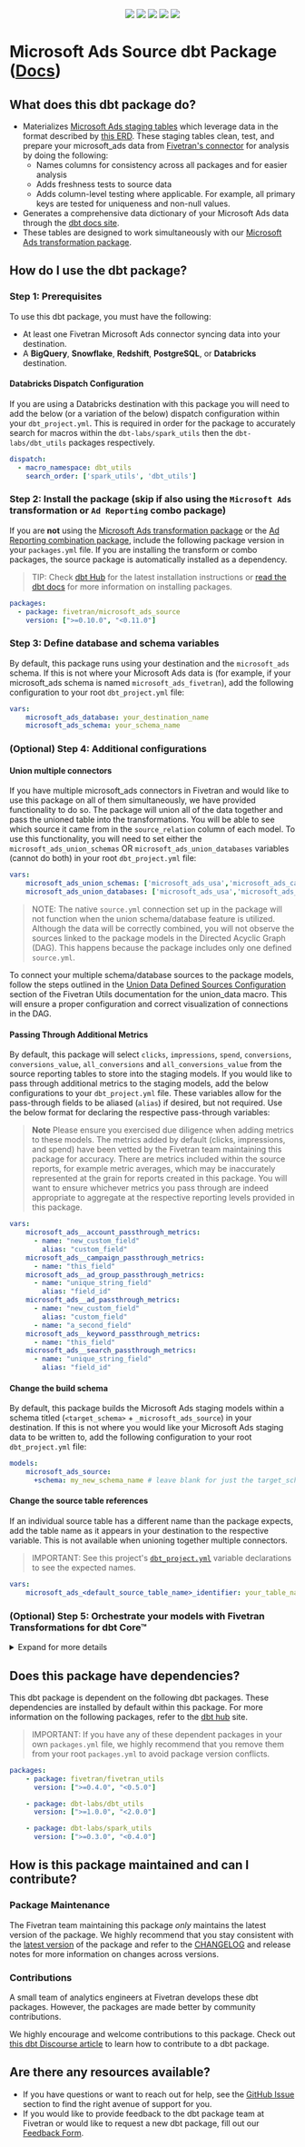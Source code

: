 <p align="center">
    <a alt="License"
        href="https://github.com/fivetran/dbt_microsoft_ads_source/blob/main/LICENSE">
        <img src="https://img.shields.io/badge/License-Apache%202.0-blue.svg" /></a>
    <a alt="dbt-core">
        <img src="https://img.shields.io/badge/dbt_Core™_version->=1.3.0_,<2.0.0-orange.svg" /></a>
    <a alt="Maintained?">
        <img src="https://img.shields.io/badge/Maintained%3F-yes-green.svg" /></a>
    <a alt="PRs">
        <img src="https://img.shields.io/badge/Contributions-welcome-blueviolet" /></a>
    <a alt="Fivetran Quickstart Compatible"
        href="https://fivetran.com/docs/transformations/dbt/quickstart">
        <img src="https://img.shields.io/badge/Fivetran_Quickstart_Compatible%3F-yes-green.svg" /></a>
</p>

# Microsoft Ads Source dbt Package ([Docs](https://fivetran.github.io/dbt_microsoft_ads_source/))
## What does this dbt package do?
<!--section="microsoft_ads_source_model"-->
- Materializes [Microsoft Ads staging tables](https://fivetran.github.io/dbt_microsoft_ads_source/#!/overview/microsoft_ads_source/models/?g_v=1&g_e=seeds) which leverage data in the format described by [this ERD](https://fivetran.com/docs/applications/microsoft-advertising#schemainformation). These staging tables clean, test, and prepare your microsoft_ads data from [Fivetran's connector](https://fivetran.com/docs/applications/microsoft-advertising) for analysis by doing the following:
  - Names columns for consistency across all packages and for easier analysis
  - Adds freshness tests to source data
  - Adds column-level testing where applicable. For example, all primary keys are tested for uniqueness and non-null values.
- Generates a comprehensive data dictionary of your Microsoft Ads data through the [dbt docs site](https://fivetran.github.io/dbt_microsoft_ads_source/).
- These tables are designed to work simultaneously with our [Microsoft Ads transformation package](https://github.com/fivetran/dbt_microsoft_ads).
<!--section-end-->

## How do I use the dbt package?
### Step 1: Prerequisites
To use this dbt package, you must have the following:
- At least one Fivetran Microsoft Ads connector syncing data into your destination.
- A **BigQuery**, **Snowflake**, **Redshift**, **PostgreSQL**, or **Databricks** destination.

#### Databricks Dispatch Configuration
If you are using a Databricks destination with this package you will need to add the below (or a variation of the below) dispatch configuration within your `dbt_project.yml`. This is required in order for the package to accurately search for macros within the `dbt-labs/spark_utils` then the `dbt-labs/dbt_utils` packages respectively.
```yml
dispatch:
  - macro_namespace: dbt_utils
    search_order: ['spark_utils', 'dbt_utils']
```

### Step 2: Install the package (skip if also using the `Microsoft Ads ` transformation or `Ad Reporting` combo package)
If you  are **not** using the [Microsoft Ads transformation package](https://github.com/fivetran/dbt_microsoft_ads) or the [Ad Reporting combination package](https://github.com/fivetran/dbt_ad_reporting), include the following package version in your `packages.yml` file. If you are installing the transform or combo packages, the source package is automatically installed as a dependency.

> TIP: Check [dbt Hub](https://hub.getdbt.com/) for the latest installation instructions or [read the dbt docs](https://docs.getdbt.com/docs/package-management) for more information on installing packages.
```yaml
packages:
  - package: fivetran/microsoft_ads_source
    version: [">=0.10.0", "<0.11.0"]
```
### Step 3: Define database and schema variables
By default, this package runs using your destination and the `microsoft_ads` schema. If this is not where your Microsoft Ads data is (for example, if your microsoft_ads schema is named `microsoft_ads_fivetran`), add the following configuration to your root `dbt_project.yml` file:

```yml
vars:
    microsoft_ads_database: your_destination_name
    microsoft_ads_schema: your_schema_name 
```

### (Optional) Step 4: Additional configurations
#### Union multiple connectors
If you have multiple microsoft_ads connectors in Fivetran and would like to use this package on all of them simultaneously, we have provided functionality to do so. The package will union all of the data together and pass the unioned table into the transformations. You will be able to see which source it came from in the `source_relation` column of each model. To use this functionality, you will need to set either the `microsoft_ads_union_schemas` OR `microsoft_ads_union_databases` variables (cannot do both) in your root `dbt_project.yml` file:

```yml
vars:
    microsoft_ads_union_schemas: ['microsoft_ads_usa','microsoft_ads_canada'] # use this if the data is in different schemas/datasets of the same database/project
    microsoft_ads_union_databases: ['microsoft_ads_usa','microsoft_ads_canada'] # use this if the data is in different databases/projects but uses the same schema name
```
> NOTE: The native `source.yml` connection set up in the package will not function when the union schema/database feature is utilized. Although the data will be correctly combined, you will not observe the sources linked to the package models in the Directed Acyclic Graph (DAG). This happens because the package includes only one defined `source.yml`.

To connect your multiple schema/database sources to the package models, follow the steps outlined in the [Union Data Defined Sources Configuration](https://github.com/fivetran/dbt_fivetran_utils/tree/releases/v0.4.latest#union_data-source) section of the Fivetran Utils documentation for the union_data macro. This will ensure a proper configuration and correct visualization of connections in the DAG.

#### Passing Through Additional Metrics
By default, this package will select `clicks`, `impressions`, `spend`, `conversions`, `conversions_value`, `all_conversions` and `all_conversions_value` from the source reporting tables to store into the staging models. If you would like to pass through additional metrics to the staging models, add the below configurations to your `dbt_project.yml` file. These variables allow for the pass-through fields to be aliased (`alias`) if desired, but not required. Use the below format for declaring the respective pass-through variables:

>**Note** Please ensure you exercised due diligence when adding metrics to these models. The metrics added by default (clicks, impressions, and spend) have been vetted by the Fivetran team maintaining this package for accuracy. There are metrics included within the source reports, for example metric averages, which may be inaccurately represented at the grain for reports created in this package. You will want to ensure whichever metrics you pass through are indeed appropriate to aggregate at the respective reporting levels provided in this package.

```yml
vars:
    microsoft_ads__account_passthrough_metrics: 
      - name: "new_custom_field"
        alias: "custom_field"
    microsoft_ads__campaign_passthrough_metrics:
      - name: "this_field"
    microsoft_ads__ad_group_passthrough_metrics:
      - name: "unique_string_field"
        alias: "field_id"
    microsoft_ads__ad_passthrough_metrics: 
      - name: "new_custom_field"
        alias: "custom_field"
      - name: "a_second_field"
    microsoft_ads__keyword_passthrough_metrics:
      - name: "this_field"
    microsoft_ads__search_passthrough_metrics:
      - name: "unique_string_field"
        alias: "field_id"
```
#### Change the build schema
By default, this package builds the Microsoft Ads staging models within a schema titled (`<target_schema>` + `_microsoft_ads_source`) in your destination. If this is not where you would like your Microsoft Ads staging data to be written to, add the following configuration to your root `dbt_project.yml` file:

```yml
models:
    microsoft_ads_source:
      +schema: my_new_schema_name # leave blank for just the target_schema
```
    
#### Change the source table references
If an individual source table has a different name than the package expects, add the table name as it appears in your destination to the respective variable. This is not available when unioning together multiple connectors.
> IMPORTANT: See this project's [`dbt_project.yml`](https://github.com/fivetran/dbt_microsoft_ads_source/blob/main/dbt_project.yml) variable declarations to see the expected names.
    
```yml
vars:
    microsoft_ads_<default_source_table_name>_identifier: your_table_name 
```

### (Optional) Step 5: Orchestrate your models with Fivetran Transformations for dbt Core™
<details><summary>Expand for more details</summary>

Fivetran offers the ability for you to orchestrate your dbt project through [Fivetran Transformations for dbt Core™](https://fivetran.com/docs/transformations/dbt). Learn how to set up your project for orchestration through Fivetran in our [Transformations for dbt Core™ setup guides](https://fivetran.com/docs/transformations/dbt#setupguide).
    
</details>

## Does this package have dependencies?
This dbt package is dependent on the following dbt packages. These dependencies are installed by default within this package. For more information on the following packages, refer to the [dbt hub](https://hub.getdbt.com/) site.
> IMPORTANT: If you have any of these dependent packages in your own `packages.yml` file, we highly recommend that you remove them from your root `packages.yml` to avoid package version conflicts.
```yml
packages:
    - package: fivetran/fivetran_utils
      version: [">=0.4.0", "<0.5.0"]

    - package: dbt-labs/dbt_utils
      version: [">=1.0.0", "<2.0.0"]

    - package: dbt-labs/spark_utils
      version: [">=0.3.0", "<0.4.0"]
```
          
## How is this package maintained and can I contribute?
### Package Maintenance
The Fivetran team maintaining this package _only_ maintains the latest version of the package. We highly recommend that you stay consistent with the [latest version](https://hub.getdbt.com/fivetran/microsoft_ads_source/latest/) of the package and refer to the [CHANGELOG](https://github.com/fivetran/dbt_microsoft_ads_source/blob/main/CHANGELOG.md) and release notes for more information on changes across versions.

### Contributions
A small team of analytics engineers at Fivetran develops these dbt packages. However, the packages are made better by community contributions.

We highly encourage and welcome contributions to this package. Check out [this dbt Discourse article](https://discourse.getdbt.com/t/contributing-to-a-dbt-package/657) to learn how to contribute to a dbt package.

## Are there any resources available?
- If you have questions or want to reach out for help, see the [GitHub Issue](https://github.com/fivetran/dbt_microsoft_ads_source/issues/new/choose) section to find the right avenue of support for you.
- If you would like to provide feedback to the dbt package team at Fivetran or would like to request a new dbt package, fill out our [Feedback Form](https://www.surveymonkey.com/r/DQ7K7WW).